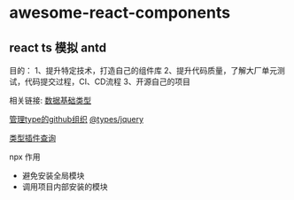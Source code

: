 # awesome-react-components

## react ts 模拟 antd
目的：
1、提升特定技术，打造自己的组件库
2、提升代码质量，了解大厂单元测试，代码提交过程，CI、CD流程
3、开源自己的项目

相关链接:
[数据基础类型](https://developer.mozilla.org/zh-CN/docs/Web/JavaScript/Data_structures)

[管理type的github组织](https://github.com/DefinitelyTyped/DefinitelyTyped)
[@types/jquery](https://npmjs.com/package/@types/jquery)

[类型插件查询](https://www.typescriptlang.org/dt/search?search=)

npx 作用
- 避免安装全局模块
- 调用项目内部安装的模块